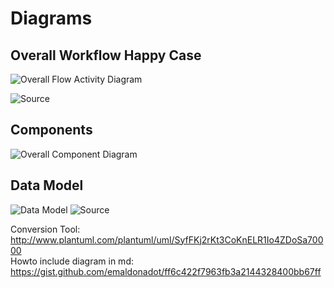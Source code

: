 # Diagrams

## Overall Workflow Happy Case

![Overall Flow Activity Diagram](http://www.plantuml.com/plantuml/svg/TLDDSzem4BthL-ZMS4XfhdQdauIcdNOIma1cSbxRYwt1Ndca1U9_NsaDKqDL3XYzj-_3ckNUCpZUTwtwr33tFflF-nOe8fzBsysXP7CmFDnM1ce7tMs134g9IcKhTDxI4t5uRY9ag5v1ZRdArbWR7_37GUX0BA6BnA8rvUvr5tu9yMoBOiYLsUeREQ-jxMQQ6oHzit08Z4iy2gXq-6GNMAwmzHYK7yR7xCcSc4tnC4kLsIg7FG9VFaGIAwnQ6D3vNpIj4JD6Lt5-1yEv7CVmfNtTddJwcxxJG9NUs0ujeRohNCnV_IHHx8J-ANUJ79cElG2NJNv9V3UUdIdsZ0jmbRzY7uZidafySw69_rVQX-BdcGw9hqVYYwq3MqtnTCFn3kAt3qsI0driJ2jNnay7T8Cb55KrInRRbDRXfKy1vUuOt3CTXKlyu7ExP92GVipGN_NTbvbAXZnQQPnEUQZ1qFyItXhWT_0_zZInVaOuuBXqPyopxULmtiAfoKkeS5gXtzRGx8fER9Ew3pxnR_i7)

![Source](https://raw.githubusercontent.com/sopra-fs22-group-36/screw-your-neighbor-server/feature_diagrams/src/doc/screw_your_neighbor_overall_workflow.puml)

## Components
![Overall Component Diagram](http://www.plantuml.com/plantuml/png/TPDHJnin3CVVyocilkpfMccF226WWtKJqogezdBY8Mqy6f5BJhaKXYQ-EqaF2wUcbP2Il_zd_-oOyo7fc7QTKr-sAVN3oMpME-sBCjs4RfR_-k3HfyPO_H1rfrIlDu_w0M4oTpO7e87h67n2RoRmNq7-_GtEO8J9ayNdWSJoQs_2Ulro_t7_hZjarrywRRRildJw1UCel5QfTxRAUxbBANZsvLn7Cz27hmpwwb_2wBM3FzPWWFbM9xXO_g1i-GWDj6FmEcQyvn0VxwiKTnYVC6RRPLO-QVlRwZVS5F0AiQZKJoMo6P34nqGQpKQCOXvyYi4vZFMiFtHPbyMel8mGXGmTXocpiHkiGDureX01Xi1bKPzqAavlwuD1cFnSNb3LDf_BIvPdCphfjHwoOV4L5dPT7Z_j-TY3ZPvHfRM4M-p3O5E8XM6iL1F3wNHwneeTDYhYTGCopFiMOJfHG32gbkTTh5PBE87RgxkLAkTHvPkqpy3SXxPzc5Aq34gusShIl-nn8sq1rMzAK-_iT5FS2QTDS_RfEZDCxc5hpT24XP3PJ8I7PgKK5pcON6z10L0xYKsW7FW8KF8S68do7BtPTUuD)

## Data Model

![Data Model](http://www.plantuml.com/plantuml/svg/RPB1ZjCm48RlynJMNe15QSMruh3fRbGg5hTgMWH275p7q8h4gMm7QGMyE_PuL6EybyJ-Plp_undVMIUCcuOUNfoSkzZ5V7xfXGva9iTXBdjXRTMTnNSZ1e2pTify4rAnWrNcOR_vXsnxyVG_Mub1vUHnF1wVShIRUfMJLeu64Ln5sTlV5La0UXCAQq0R0c4DqOK8RW1TY8GrH1CYk04KOhTLnJu89qzfY-7bA4m7645OQprEMgf1QRVpgnIBbKQ6NsJxoMYW0A7xe9Z4anU4P3O6fT7tnQPp236dbgUp-gawo0l9SoZKOTF2LQzTnCn82e4KJ5UXGX7cuYbIb4O3P3TlRbY5tz3JWc8ZMYVaZp9K5fTP-9pPx3OaqmA7YpCd4U9qRS0dJJls2-0F8Qmi0oYIaQ2TWJGxmk9edH7IiHGF9ofsmJbkbOdE2nhibwz9B6zgwKDNpYFuvfutnsvboKKlAPfwKb2gav3Iqu33ylkwRU7zcgzWisnsSE0F_hkiEVS_lkODDElLkpsqpSU6Gxl-T3rUItSUTH3WV7FWzmri7-lFoT0__H1z7HSlALtWxvLFexpqPaAkz1kxG1PR2dTATzFG_mK0)
![Source](https://github.com/sopra-fs22-group-36/screw-your-neighbor-server/blob/feature_diagrams/src/doc/screw_your_neighbor_datamodel.puml)

Conversion Tool: http://www.plantuml.com/plantuml/uml/SyfFKj2rKt3CoKnELR1Io4ZDoSa70000 <br/>
Howto include diagram in md: https://gist.github.com/emaldonadot/ff6c422f7963fb3a2144328400bb67ff
